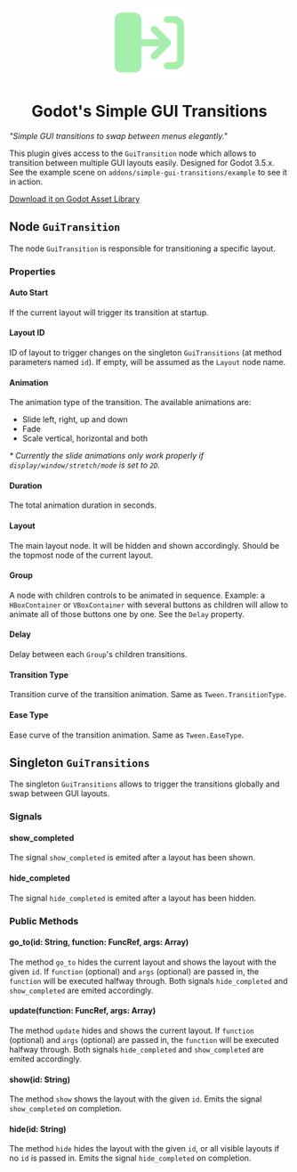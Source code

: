 <p align="center">
  <img height="128" alt="Simple GUI Transitions" src="addons/simple-gui-transitions/icon.png">
</p>
<h1 align="center">Godot's Simple GUI Transitions</h1>

*"Simple GUI transitions to swap between menus elegantly."*

This plugin gives access to the `GuiTransition` node which allows to transition between multiple GUI layouts easily. Designed for Godot 3.5.x.
See the example scene on `addons/simple-gui-transitions/example` to see it in action.

[Download it on Godot Asset Library](https://godotengine.org/asset-library/asset/1613)

## Node `GuiTransition`
The node `GuiTransition` is responsible for transitioning a specific layout.

### Properties
#### Auto Start
If the current layout will trigger its transition at startup.

#### Layout ID
ID of layout to trigger changes on the singleton `GuiTransitions` (at method parameters named `id`).
If empty, will be assumed as the `Layout` node name.

#### Animation
The animation type of the transition. The available animations are:

- Slide left, right, up and down
- Fade
- Scale vertical, horizontal and both

_* Currently the slide animations only work properly if `display/window/stretch/mode` is set to `2D`._

#### Duration
The total animation duration in seconds.

#### Layout
The main layout node. It will be hidden and shown accordingly. Should be the topmost node of the current layout.

#### Group
A node with children controls to be animated in sequence.
Example: a `HBoxContainer` or `VBoxContainer` with several buttons as children will allow to animate all of those buttons one by one.
See the `Delay` property.

#### Delay
Delay between each `Group`'s children transitions.

#### Transition Type
Transition curve of the transition animation. Same as `Tween.TransitionType`.

#### Ease Type
Ease curve of the transition animation. Same as `Tween.EaseType`.

## Singleton `GuiTransitions`
The singleton `GuiTransitions` allows to trigger the transitions globally and swap between GUI layouts.

### Signals
#### show_completed
The signal `show_completed` is emited after a layout has been shown.

#### hide_completed
The signal `hide_completed` is emited after a layout has been hidden.

### Public Methods
#### go_to(id: String, function: FuncRef, args: Array)
The method `go_to` hides the current layout and shows the layout with the given `id`.
If `function` (optional) and `args` (optional) are passed in, the `function` will be executed halfway through.
Both signals `hide_completed` and `show_completed` are emited accordingly.

#### update(function: FuncRef, args: Array)
The method `update` hides and shows the current layout.
If `function` (optional) and `args` (optional) are passed in, the `function` will be executed halfway through.
Both signals `hide_completed` and `show_completed` are emited accordingly.

#### show(id: String)
The method `show` shows the layout with the given `id`.
Emits the signal `show_completed` on completion.

#### hide(id: String)
The method `hide` hides the layout with the given `id`, or all visible layouts if no `id` is passed in.
Emits the signal `hide_completed` on completion.
